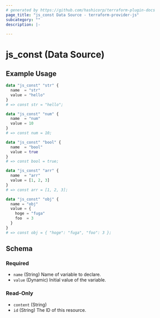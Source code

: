 ```yaml
---
# generated by https://github.com/hashicorp/terraform-plugin-docs
page_title: "js_const Data Source - terraform-provider-js"
subcategory: ""
description: |-
  
---
```


# js_const (Data Source)



## Example Usage

```terraform
data "js_const" "str" {
  name  = "str"
  value = "hello"
}
# => const str = "hello";

data "js_const" "num" {
  name  = "num"
  value = 10
}
# => const num = 10;

data "js_const" "bool" {
  name  = "bool"
  value = true
}
# => const bool = true;

data "js_const" "arr" {
  name  = "arr"
  value = [1, 2, 3]
}
# => const arr = [1, 2, 3];

data "js_const" "obj" {
  name = "obj"
  value = {
    hoge = "fuga"
    foo  = 3
  }
}
# => const obj = { "hoge": "fuga", "foo": 3 };
```

<!-- schema generated by tfplugindocs -->
## Schema

### Required

- `name` (String) Name of variable to declare.
- `value` (Dynamic) Initial value of the variable.

### Read-Only

- `content` (String)
- `id` (String) The ID of this resource.
